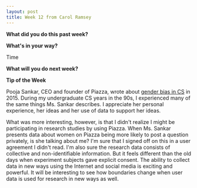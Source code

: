 ```yaml
---
layout: post
title: Week 12 from Carol Ramsey
---
```


**What did you do this past week?**

 

**What's in your way?**

Time

**What will you do next week?** 



**Tip of the Week**

Pooja Sankar, CEO and founder of Piazza, wrote about <a href = "http://fortune.com/2015/04/20/the-pervasive-bias-against-female-computer-science-majors/">gender bias in CS</a> in 2015. During my undergraduate CS years in the 90s, I experienced many of the same things Ms. Sankar describes. I appreciate her personal experience, her ideas and her use of data to support her ideas.

What was more interesting, however, is that I didn't realize I might be participating in research studies by using Piazza. When Ms. Sankar presents data about women on Piazza being more likely to post a question privately, is she talking about me? 
I'm sure that I signed off on this in a user agreement I didn't read. I'm also sure the research data consists of collective and non-identifiable information. But it feels different than the old days when experiment subjects gave explicit consent. The ability to collect data in new ways using the Internet and social media is exciting and powerful. It will be interesting to see how boundaries change when user data is used for research in new ways as well. 



